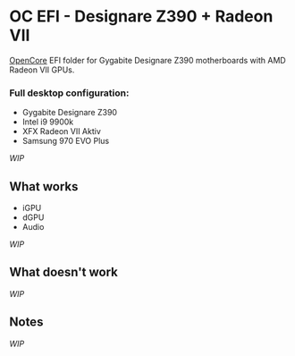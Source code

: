 # OC EFI - Designare Z390 + Radeon VII

[OpenCore](https://dortania.github.io/OpenCore-Install-Guide/) EFI folder for Gygabite Designare Z390 motherboards with AMD Radeon VII GPUs.

### Full desktop configuration:

- Gygabite Designare Z390
- Intel i9 9900k
- XFX Radeon VII Aktiv
- Samsung 970 EVO Plus

_WIP_

## What works

- iGPU
- dGPU
- Audio

_WIP_

## What doesn't work

_WIP_

## Notes

_WIP_